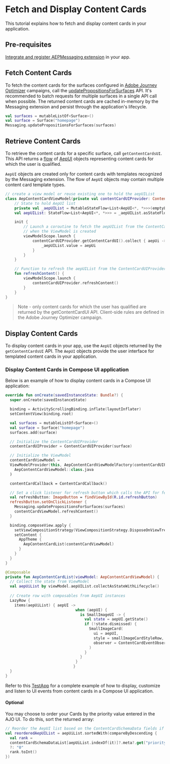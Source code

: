 # Fetch and Display Content Cards

This tutorial explains how to fetch and display content cards in your application.

## Pre-requisites

[Integrate and register AEPMessaging extension](https://developer.adobe.com/client-sdks/edge/adobe-journey-optimizer/#implement-extension-in-mobile-app) in your app.

## Fetch Content Cards

To fetch the content cards for the surfaces configured in [Adobe Journey Optimizer](https://business.adobe.com/products/journey-optimizer/adobe-journey-optimizer.html) campaigns, call the [updatePropositionsForSurfaces](https://developer.adobe.com/client-sdks/edge/adobe-journey-optimizer/code-based/api-reference/#updatepropositionsforsurfaces) API. It's recommended to batch requests for multiple surfaces in a single API call when possible. The returned content cards are cached in-memory by the Messaging extension and persist through the application's lifecycle.

```kotlin
val surfaces = mutableListOf<Surface>()
val surface = Surface("homepage")
Messaging.updatePropositionsForSurfaces(surfaces)
```

## Retrieve Content Cards

To retrieve the content cards for a specific surface, call `getContentCardsUI`. This API returns a [flow](https://developer.android.com/kotlin/flow) of [AepUI](../public-classes/aepui.md) objects representing content cards for which the user is qualified.

`AepUI` objects are created only for content cards with templates recognized by the Messaging extension. The flow of `AepUI` objects may contain multiple content card template types.

```kotlin
// create a view model or reuse existing one to hold the aepUIList
class AepContentCardViewModel(private val contentCardUIProvider: ContentCardUIProvider) : ViewModel() {
    // State to hold AepUI list
    private val _aepUIList = MutableStateFlow<List<AepUI<*, *>>>(emptyList())
    val aepUIList: StateFlow<List<AepUI<*, *>>> = _aepUIList.asStateFlow()

    init {
        // Launch a coroutine to fetch the aepUIList from the ContentCardUIProvider
        // when the ViewModel is created
        viewModelScope.launch {
            contentCardUIProvider.getContentCardUI().collect { aepUi ->
                _aepUIList.value = aepUi
            }
        }
    }

    // Function to refresh the aepUIList from the ContentCardUIProvider
    fun refreshContent() {
        viewModelScope.launch {
            contentCardUIProvider.refreshContent()
        }
    }
}
```

> Note - only content cards for which the user has qualified are returned by the getContentCardUI API. Client-side rules are defined in the Adobe Journey Optimizer campaign.

## Display Content Cards

To display content cards in your app, use the `AepUI` objects returned by the `getContentCardsUI` API. The `AepUI` objects provide the user interface for templated content cards in your application.

### Display Content Cards in Compose UI application

Below is an example of how to display content cards in a Compose UI application:

```kotlin
override fun onCreate(savedInstanceState: Bundle?) {
  super.onCreate(savedInstanceState)

  binding = ActivityScrollingBinding.inflate(layoutInflater)
  setContentView(binding.root)

  val surfaces = mutableListOf<Surface>()
  val surface = Surface("homepage")
  surfaces.add(surface)

  // Initialize the ContentCardUIProvider
  contentCardUIProvider = ContentCardUIProvider(surface)

  // Initialize the ViewModel
  contentCardViewModel =
  ViewModelProvider(this, AepContentCardViewModelFactory(contentCardUIProvider)).get(
    AepContentCardViewModel::class.java
  )

  contentCardCallback = ContentCardCallback()

  // Set a click listener for refresh button which calls the API for fetch content cards from Edge
  val refreshButton: ImageButton = findViewById(R.id.refreshButton)
  refreshButton.setOnClickListener {
    Messaging.updatePropositionsForSurfaces(surfaces)
    contentCardViewModel.refreshContent()
  }

  binding.composeView.apply {
    setViewCompositionStrategy(ViewCompositionStrategy.DisposeOnViewTreeLifecycleDestroyed)
    setContent {
      AppTheme {
        AepContentCardList(contentCardViewModel)
      }
    }
  }
}

@Composable
private fun AepContentCardList(viewModel: AepContentCardViewModel) {
  // Collect the state from ViewModel
  val aepUiList by viewModel.aepUIList.collectAsStateWithLifecycle()
  
  // Create row with composables from AepUI instances
  LazyRow {
    items(aepUiList) { aepUI ->
                               when (aepUI) {
                                 is SmallImageUI -> {
                                   val state = aepUI.getState()
                                   if (!state.dismissed) {
                                     SmallImageCard(
                                       ui = aepUI,
                                       style = smallImageCardStyleRow,
                                       observer = ContentCardEventObserver(contentCardCallback)
                                     )
                                   }
                                 }
                               }
                              }
  }
}    
```

Refer to this [TestApp](../../../../code/testapp/) for a complete example of how to display, customize and listen to UI events from content cards in a Compose UI application.

#### Optional

You may choose to order your Cards by the priority value entered in the AJO UI. To do this, sort the returned array:

```kotlin
// Reorder the AepUI list based on the ContentCardSchemaData fields if needed
val reorderedAepUIList = aepUiList.sortedWith(compareByDescending {
  val rank =
  contentCardSchemaDataList[aepUiList.indexOf(it)]?.meta?.get("priority") as String?
  ?: "0"
  rank.toInt()
})
```
